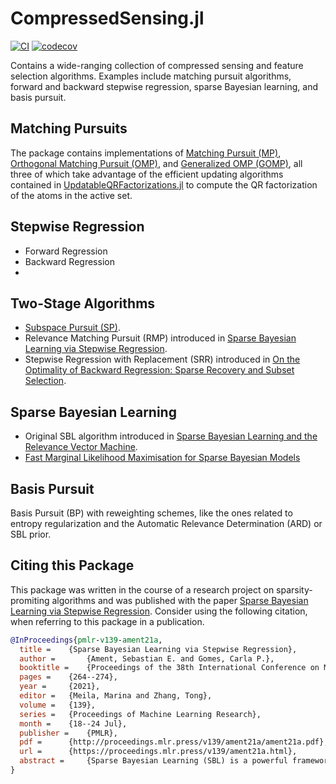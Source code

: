 # CompressedSensing.jl
[![CI](https://github.com/SebastianAment/CompressedSensing.jl/actions/workflows/CI.yml/badge.svg)](https://github.com/SebastianAment/CompressedSensing.jl/actions/workflows/CI.yml)
[![codecov](https://codecov.io/gh/SebastianAment/CompressedSensing.jl/branch/main/graph/badge.svg?token=NPYC21MIQT)](https://codecov.io/gh/SebastianAment/CompressedSensing.jl)

Contains a wide-ranging collection of compressed sensing and feature selection algorithms.
Examples include matching pursuit algorithms, forward and backward stepwise regression, sparse Bayesian learning, and basis pursuit.

## Matching Pursuits

The package contains implementations of [Matching Pursuit (MP)](https://en.wikipedia.org/wiki/Matching_pursuit),
[Orthogonal Matching Pursuit (OMP)](https://ieeexplore.ieee.org/stamp/stamp.jsp?tp=&arnumber=342465),
and [Generalized OMP (GOMP)](https://arxiv.org/pdf/1111.6664.pdf),
all three of which take advantage of the efficient updating algorithms contained in [UpdatableQRFactorizations.jl](https://github.com/SebastianAment/UpdatableQRFactorizations.jl) to compute the QR factorization of the atoms in the active set.

## Stepwise Regression
- Forward Regression
- Backward Regression
- 
## Two-Stage Algorithms

- [Subspace Pursuit (SP)](https://ieeexplore.ieee.org/stamp/stamp.jsp?arnumber=4839056&casa_token=fyP4fT6vvjAAAAAA:cT_80KeMMH3WycQA0f-HqXUj0hViY-fSajRgENqYmyOhOHWXTq5EIRE5rcpZl675JyHO917Trw).
- Relevance Matching Pursuit (RMP) introduced in [Sparse Bayesian Learning via Stepwise Regression](https://proceedings.mlr.press/v139/ament21a.html).
- Stepwise Regression with Replacement (SRR) introduced in [On the Optimality of Backward Regression: Sparse Recovery and Subset Selection](https://ieeexplore.ieee.org/stamp/stamp.jsp?arnumber=9415082&casa_token=gmwN6_yXZSAAAAAA:uzKJOGwZFFwZzum2SoZWNtsvcpSQ34Rdib_0PlyU3oNDY-ZkB9PULGNGGnuHjSC2U51YiywiSQ).


## Sparse Bayesian Learning

- Original SBL algorithm introduced in [Sparse Bayesian Learning and the Relevance Vector Machine](https://www.jmlr.org/papers/volume1/tipping01a/tipping01a.pdf).
- [Fast Marginal Likelihood Maximisation for
Sparse Bayesian Models](http://www.miketipping.com/papers/met-fastsbl.pdf)

## Basis Pursuit

Basis Pursuit (BP) with reweighting schemes, like the ones related to entropy regularization and the Automatic Relevance Determination (ARD) or SBL prior.

## Citing this Package
This package was written in the course of a research project on sparsity-promiting algorithms and was published with the paper [Sparse Bayesian Learning via Stepwise Regression](https://proceedings.mlr.press/v139/ament21a.html).
Consider using the following citation, when referring to this package in a publication.
```bib
@InProceedings{pmlr-v139-ament21a,
  title = 	 {Sparse Bayesian Learning via Stepwise Regression},
  author =       {Ament, Sebastian E. and Gomes, Carla P.},
  booktitle = 	 {Proceedings of the 38th International Conference on Machine Learning},
  pages = 	 {264--274},
  year = 	 {2021},
  editor = 	 {Meila, Marina and Zhang, Tong},
  volume = 	 {139},
  series = 	 {Proceedings of Machine Learning Research},
  month = 	 {18--24 Jul},
  publisher =    {PMLR},
  pdf = 	 {http://proceedings.mlr.press/v139/ament21a/ament21a.pdf},
  url = 	 {https://proceedings.mlr.press/v139/ament21a.html},
  abstract = 	 {Sparse Bayesian Learning (SBL) is a powerful framework for attaining sparsity in probabilistic models. Herein, we propose a coordinate ascent algorithm for SBL termed Relevance Matching Pursuit (RMP) and show that, as its noise variance parameter goes to zero, RMP exhibits a surprising connection to Stepwise Regression. Further, we derive novel guarantees for Stepwise Regression algorithms, which also shed light on RMP. Our guarantees for Forward Regression improve on deterministic and probabilistic results for Orthogonal Matching Pursuit with noise. Our analysis of Backward Regression culminates in a bound on the residual of the optimal solution to the subset selection problem that, if satisfied, guarantees the optimality of the result. To our knowledge, this bound is the first that can be computed in polynomial time and depends chiefly on the smallest singular value of the matrix. We report numerical experiments using a variety of feature selection algorithms. Notably, RMP and its limiting variant are both efficient and maintain strong performance with correlated features.}
}
```
